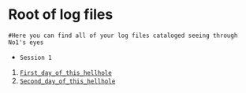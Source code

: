 # Root of log files

```
#Here you can find all of your log files cataloged seeing through No1's eyes
```
- `Session 1`
1. [`First_day_of_this_hellhole`](First_day_of_this_hellhole.md)
2. [`Second_day_of_this_hellhole`](Second_day_of_this_hellhole.md)

